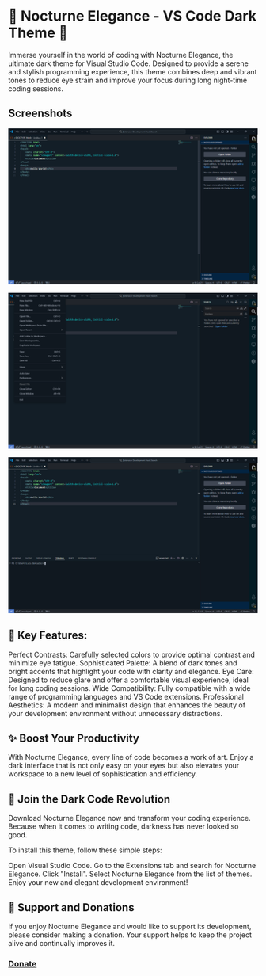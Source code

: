 
# 🌌 Nocturne Elegance - VS Code Dark Theme 🌌
Immerse yourself in the world of coding with Nocturne Elegance, the ultimate dark theme for Visual Studio Code. Designed to provide a serene and stylish programming experience, this theme combines deep and vibrant tones to reduce eye strain and improve your focus during long night-time coding sessions.

## Screenshots
![First Screen](Screenshot1.png)

![First Screen](Screenshot2.png)

![First Screen](Screenshot3.png)

## 🎨 Key Features:
Perfect Contrasts: Carefully selected colors to provide optimal contrast and minimize eye fatigue.
Sophisticated Palette: A blend of dark tones and bright accents that highlight your code with clarity and elegance.
Eye Care: Designed to reduce glare and offer a comfortable visual experience, ideal for long coding sessions.
Wide Compatibility: Fully compatible with a wide range of programming languages and VS Code extensions.
Professional Aesthetics: A modern and minimalist design that enhances the beauty of your development environment without unnecessary distractions.

## ✨ Boost Your Productivity
With Nocturne Elegance, every line of code becomes a work of art. Enjoy a dark interface that is not only easy on your eyes but also elevates your workspace to a new level of sophistication and efficiency.

## 🌟 Join the Dark Code Revolution
Download Nocturne Elegance now and transform your coding experience. Because when it comes to writing code, darkness has never looked so good.

To install this theme, follow these simple steps:

Open Visual Studio Code.
Go to the Extensions tab and search for Nocturne Elegance.
Click "Install".
Select Nocturne Elegance from the list of themes.
Enjoy your new and elegant development environment!

## 💖 Support and Donations
If you enjoy Nocturne Elegance and would like to support its development, please consider making a donation. Your support helps to keep the project alive and continually improves it.

### [Donate](https://www.paypal.me/LGonzalezduerto)
